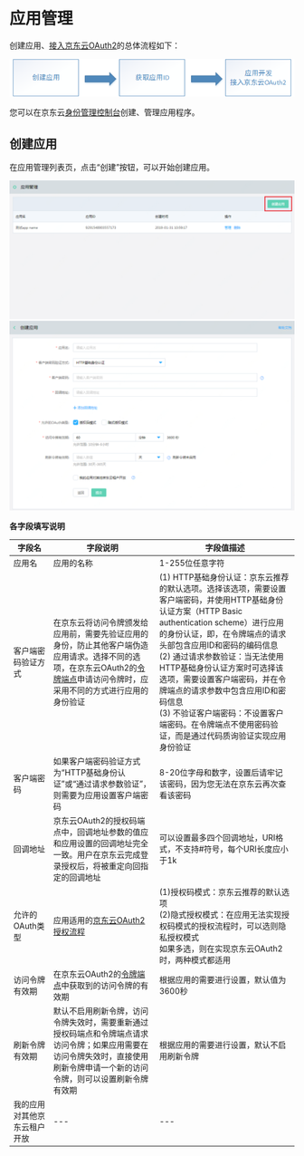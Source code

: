 # 应用管理

创建应用、[接入京东云OAuth2](../../../documentation/Identity-Authentication-Service/Application-Management/OAuth2.md)的总体流程如下：</br>

![](../../../image/Identity-Authentication-Service/Application-Management/app-flow2.png)

您可以在京东云[身份管理控制台](https://ias-console.jdcloud.com/ias/apps)创建、管理应用程序。</br>

## 创建应用

在应用管理列表页，点击“创建”按钮，可以开始创建应用。</br>

![](../../../image/Identity-Authentication-Service/Application-Management/1-apps-list.png)
![](../../../image/Identity-Authentication-Service/Application-Management/2-create-app.png)

**各字段填写说明**

|字段名|字段说明|字段值描述|
|---|---|---|
|应用名|应用的名称|1-255位任意字符|
|客户端密码验证方式|在京东云将访问令牌颁发给应用前，需要先验证应用的身份，防止其他客户端伪造应用请求。选择不同的选项，在京东云OAuth2的[令牌端点](../../../documentation/Identity-Authentication-Service/Application-Management/OAuth2.md/#3)申请访问令牌时，应采用不同的方式进行应用的身份验证|(1) HTTP基础身份认证：京东云推荐的默认选项。选择该选项，需要设置客户端密码，并使用HTTP基础身份认证方案（HTTP Basic authentication scheme）进行应用的身份认证，即，在令牌端点的请求头部包含应用ID和密码的编码信息</br>(2) 通过请求参数验证：当无法使用HTTP基础身份认证方案时可选择该选项，需要设置客户端密码，并在令牌端点的请求参数中包含应用ID和密码信息</br>(3) 不验证客户端密码：不设置客户端密码。在令牌端点不使用密码验证，而是通过代码质询验证实现应用身份验证|
|客户端密码|如果客户端密码验证方式为“HTTP基础身份认证”或“通过请求参数验证”，则需要为应用设置客户端密码|8-20位字母和数字，设置后请牢记该密码，因为您无法在京东云再次查看该密码|
|回调地址|京东云OAuth2的授权码端点中，回调地址参数的值应和应用设置的回调地址完全一致。用户在京东云完成登录授权后，将被重定向回指定的回调地址|可以设置最多四个回调地址，URI格式，不支持#符号，每个URI长度应小于1k|
|允许的OAuth类型|应用适用的[京东云OAuth2授权流程](../../../documentation/Identity-Authentication-Service/Application-Management/OAuth2.md/#0)|(1)授权码模式：京东云推荐的默认选项</br>(2)隐式授权模式：在应用无法实现授权码模式的授权流程时，可以选则隐私授权模式</br>如果多选，则在实现京东云OAuth2时，两种模式都适用|
|访问令牌有效期|在京东云OAuth2的[令牌端点](../../../documentation/Identity-Authentication-Service/Application-Management/OAuth2.md/#3)中获取到的访问令牌的有效期|根据应用的需要进行设置，默认值为3600秒|
|刷新令牌有效期|默认不启用刷新令牌，访问令牌失效时，需要重新通过授权码端点和令牌端点请求访问令牌；如果应用需要在访问令牌失效时，直接使用刷新令牌申请一个新的访问令牌，则可以设置刷新令牌有效期|根据应用的需要进行设置，默认不启用刷新令牌|
|我的应用对其他京东云租户开放|---|---|
